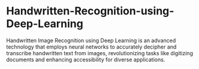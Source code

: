 # Handwritten-Recognition-using-Deep-Learning
Handwritten Image Recognition using Deep Learning is an advanced technology that employs neural networks to accurately decipher and transcribe handwritten text from images, revolutionizing tasks like digitizing documents and enhancing accessibility for diverse applications.
